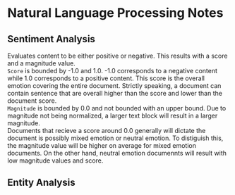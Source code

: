 # Natural Language Processing Notes

## Sentiment Analysis
Evaluates content to be either positive or negative. This results with a score and a magnitude value.
<br>
`Score` is bounded by -1.0 and 1.0. -1.0 corresponds to a negative content while 1.0 corresponds to a positive content. This score is the overall emotion covering the entire document. Strictly speaking, a document can contain sentence that are overall higher than the score and lower than the document score.
<br>
`Magnitude` is bounded by 0.0 and not bounded with an upper bound. Due to magnitude not being normalized, a larger text block will result in a larger magnitude.
<br>
Documents that recieve a score around 0.0 generally will dictate the document is possibly mixed emotion or neutral emotion. To distiguish this, the magnitude value will be higher on average for mixed emotion documents. On the other hand, neutral emotion documennts will result with low magnitude values and score.

## Entity Analysis

